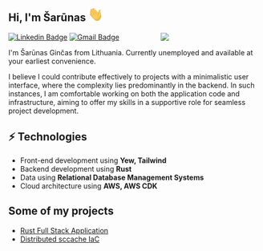 <h2> Hi, I'm Šarūnas <img src="https://raw.githubusercontent.com/ABSphreak/ABSphreak/master/gifs/Hi.gif" width="30px"> </h2>

<img align='right' src='https://user-images.githubusercontent.com/5713670/87202985-820dcb80-c2b6-11ea-9f56-7ec461c497c3.gif' width='200"'>

[![Linkedin Badge](https://img.shields.io/badge/-sarunasgincas-blue?style=flat-square&logo=Linkedin&logoColor=white&link=https://www.linkedin.com/in/sarunas-gincas-a91676211/)](https://www.linkedin.com/in/sarunas-gincas-a91676211/) 
[![Gmail Badge](https://img.shields.io/badge/-sarunas.gincas@gmail.com-c14438?style=flat-square&logo=Gmail&logoColor=white&link=mailto:sarunas.gincas@gmail.com)](mailto:sarunas.gincas@gmail.com)

I'm Šarūnas Ginčas from Lithuania.
Currently unemployed and available at your earliest convenience.

I believe I could contribute effectively to projects with a minimalistic user interface, where the complexity lies predominantly in the backend. 
In such instances, I am comfortable working on both the application code and infrastructure, aiming to offer my skills in a supportive role for seamless project development.

## ⚡ Technologies
- Front-end development using **Yew, Tailwind**
- Backend development using **Rust**
- Data using **Relational Database Management Systems**
- Cloud architecture using **AWS, AWS CDK**

## Some of my projects
- [Rust Full Stack Application](https://github.com/Saruniks/cdk-rust-full-stack-app)
- [Distributed sccache IaC](https://github.com/Saruniks/sccache-dist-cdktf)
